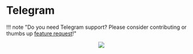 # Telegram

!!! note "Do you need Telegram support? Please consider contributing or thumbs up [feature request](https://github.com/argoproj-labs/argocd-notifications/issues/49)!"

<!-- markdownlint-disable MD033 -->
<div style="text-align:center"><img src="../../assets/argo.png" /></div>
<!-- markdownlint-enable MD033 -->